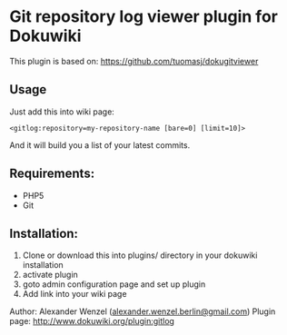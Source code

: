 # Git repository log viewer plugin for Dokuwiki

This plugin is based on: https://github.com/tuomasj/dokugitviewer

## Usage

Just add this into wiki page:

````
<gitlog:repository=my-repository-name [bare=0] [limit=10]>
````

And it will build you a list of your latest commits.

## Requirements:

  * PHP5
  * Git

## Installation:

  1) Clone or download this into plugins/ directory in your dokuwiki installation
  2) activate plugin
  3) goto admin configuration page and set up plugin
  4) Add <gitlog> link into your wiki page


Author: Alexander Wenzel (alexander.wenzel.berlin@gmail.com)
Plugin page: http://www.dokuwiki.org/plugin:gitlog